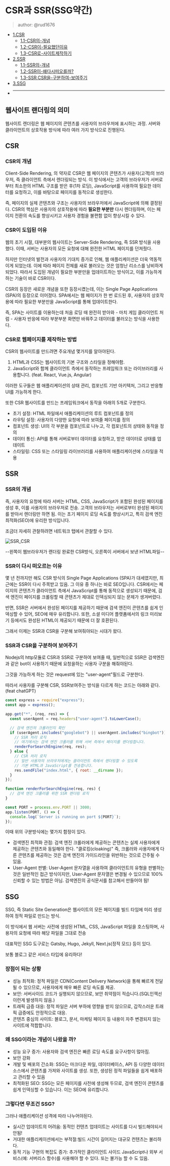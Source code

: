 # CSR과 SSR(SSG약간)

> author: @rud1676

- [1.CSR](#csr)
  - [1.1-CSR의-개념](#csr의-개념)
  - [1.2-CSR이-필요했던이유](#csr이-도입된-이유)
  - [1.3-CSR로-사이트제작하기](#csr로-웹페이지를-제작하는-방법)
- [2.SSR](#ssr)
  - [1.1-SSR의-개념](#ssr의-개념)
  - [1.2-SSR이-왜다시떠오를까?](#ssr이-다시-떠오르는-이유)
  - [1.3-SSR,CSR을-구분하여-보여주기](#ssr과-csr을-구분하여-보여주기)
- [3.SSG](#ssg)
- ***

## 웹사이트 랜더링의 의미

웹사이트 렌더링은 웹 페이지의 콘텐츠를 사용자의 브라우저에 표시하는 과정. 서버와 클라이언트의 상호작용 방식에 따라 여러 가지 방식으로 진행된다.

## CSR

### CSR의 개념

Client-Side Rendering, 의 약자로 CSR은 웹 페이지의 콘텐츠가 사용자(고객)의 브라우저, 즉 클라이언트 측에서 렌더링되는 방식.
이 방식에서는 고객의 브라우저가 서버로부터 최소한의 HTML 구조를 받은 후(1차 로딩), JavaScript를 사용하여 필요한 데이터를 요청하고, 이를 바탕으로 페이지를 동적으로 생성한다.

즉, 페이지의 실제 콘텐츠와 구조는 사용자의 브라우저에서 JavaScript에 의해 결정된다.
CSR의 핵심은 사용자의 상호작용에 따라 **필요한 부분만** 다시 렌더링하며, 이는 페이지 전환의 속도를 향상시키고 사용자 경험을 불편함 없이 향상시킬 수 있다.

### CSR이 도입된 이유

웹의 초기 시절, 대부분의 웹사이트는 Server-Side Rendering, 즉 SSR 방식을 사용했다. 이때, 서버는 사용자의 모든 요청에 대해 완전한 HTML 페이지를 던져줬다.

하지만 인터넷의 발전과 사용자의 기대치 증가로 인해, 웹 애플리케이션은 더욱 역동적이게 되었는데. 이에 따라 페이지 전체를 새로 불러오는 것은 엄청난 리소스를 낭비하게 되었다. 따라서 도입된 개념이 필요한 부분만을 업데이트하는 방식이고, 이를 가능하게 하는 기술이 바로 CSR이다.

CSR의 등장은 새로운 개념을 또한 등장시켰는데, 이는 Single Page Applications (SPA)의 등장으로 이어졌다. SPA에서는 웹 페이지가 한 번 로드된 후, 사용자의 상호작용에 따라 필요한 부분만을 JavaScript를 통해 업데이트한다.

즉, SPA는 사이트를 이용하는데 처음 로딩 때 완전히 받아와 - 마치 게임 클라이언트 처럼 - 사용자 반응에 따라 부분부분 화면만 바꿔주고 데이터를 불러오는 방식을 사용한다.

### CSR로 웹페이지를 제작하는 방법

CSR의 웹사이트를 만드려면 주요개념 몇가지를 알아야된다.

1. HTML과 CSS는 웹사이트의 기본 구조와 스타일을 정해야함.
2. JavaScript와 함께 클라이언트 측에서 동작하는 프레임워크 또는 라이브러리를 사용합니다. (feat. React, Vue.js, Angular)

이러한 도구들은 웹 애플리케이션의 상태 관리, 컴포넌트 기반 아키텍처, 그리고 반응형 UI를 가능하게 한다.

또한 CSR 웹사이트를 만드는 프레임워크에서 동작을 아래의 5개로 구분한다.

- 초기 설정: HTML 파일에서 애플리케이션의 루트 컴포넌트를 정의
- 라우팅 설정: 사용자의 다양한 요청에 따라 보여줄 페이지를 정의
- 컴포넌트 생성: UI의 각 부분을 컴포넌트로 나누고, 각 컴포넌트의 상태와 동작을 정의
- 데이터 통신: API를 통해 서버로부터 데이터를 요청하고, 받은 데이터로 상태를 업데이트
- 스타일링: CSS 또는 스타일링 라이브러리를 사용하여 애플리케이션에 스타일을 적용

## SSR

### SSR의 개념

즉, 사용자의 요청에 따라 서버는 HTML, CSS, JavaScript가 포함된 완성된 페이지를 생성 후, 이를 사용자의 브라우저로 전송. 고객의 브라우저는 서버로부터 완성된 페이지를 받아서 렌더링만 하면 됨. 이는 초기 페이지 로딩 속도를 향상시키고, 특히 검색 엔진 최적화(SEO)에 유리한 방식입니다.

조금더 자세히 관찰하려면 네트워크 탭에서 관찰할 수 있다.

![SSR_CSR](../IMG/SSR_CSR.png)

--왼쪽이 웹브라우저가 랜더링 완료한 CSR방식, 오른쪽이 서버에서 보낸 HTML파일--

### SSR이 다시 떠오르는 이유

몇 년 전까지만 해도 CSR 방식의 Single Page Applications (SPA)가 대세였지만, 최근에는 SSR이 다시 주목받고 있음. 그 이유 중 하나는 바로 SEO입니다. CSR에서는 페이지의 콘텐츠가 클라이언트 측에서 JavaScript를 통해 동적으로 생성되기 때문에, 검색 엔진이 페이지를 크롤링할 때 콘텐츠가 제대로 인덱싱되지 않는 문제가 생겨버렸다.

반면, SSR은 서버에서 완성된 페이지를 제공하기 때문에 검색 엔진이 콘텐츠를 쉽게 인덱싱할 수 있어, SEO에 매우 유리합니다. 또한, 소셜 미디어 플랫폼에서의 링크 미리보기 등에서도 완성된 HTML이 제공되기 때문에 더 잘 호환된다.

그래서 이제는 SSR과 CSR을 구분해 보여줘야되는 시대가 왔다.

### SSR과 CSR을 구분하여 보여주기

Nodejs의 http모듈로 CSR과 SSR로 구분하여 보여줄 때, 일반적으로 SSR은 검색엔진과 같은 bot이 사용하기 때문에 요청을하는 사용자 구분을 해줘야된다.

그것을 가능하게 하는 것은 request에 있는 "user-agent"필드로 구분한다.

따라서 사용자를 구분해 CSR, SSR보여주는 방식을 다르게 하는 코드는 아래와 같다.(feat chatGPT)

```js
const express = require("express");
const app = express();

app.get("*", (req, res) => {
  const userAgent = req.headers["user-agent"].toLowerCase();

  // 검색 엔진의 크롤러인지 확인
  if (userAgent.includes("googlebot") || userAgent.includes("bingbot")) {
    // SSR 처리 로직
    // 여기에서는 검색 엔진 크롤러를 위해 서버 측에서 페이지를 렌더링합니다.
    renderForSearchEngine(req, res);
  } else {
    // CSR 처리 로직
    // 일반 사용자의 브라우저에게는 클라이언트 측에서 렌더링할 수 있도록
    // 기본 HTML과 JavaScript를 전송합니다.
    res.sendFile("index.html", { root: __dirname });
  }
});

function renderForSearchEngine(req, res) {
  // 검색 엔진 크롤러를 위한 SSR 렌더링 로직
}

const PORT = process.env.PORT || 3000;
app.listen(PORT, () => {
  console.log(`Server is running on port ${PORT}`);
});
```

이때 위의 구분방식에는 몇가지 함정이 있다.

- 검색엔진 최적화 관점: 검색 엔진 크롤러에게 제공하는 콘텐츠는 실제 사용자에게 제공하는 콘텐츠와 동일해야 한다. "클로킹(cloaking)" 즉, 크롤러와 사용자에게 다른 콘텐츠를 제공하는 것은 검색 엔진의 가이드라인을 위반하는 것으로 간주될 수 있음.
- User-Agent 판별: User-Agent 문자열을 사용하여 클라이언트의 유형을 판별하는 것은 일반적인 접근 방식이지만, User-Agent 문자열은 변경될 수 있으므로 100% 신뢰할 수 있는 방법은 아님. 검색엔진의 공식문서를 참고해서 만들어야 됨!

## SSG

SSG, 즉 Static Site Generation은 웹사이트의 모든 페이지를 빌드 타임에 미리 생성하여 정적 파일로 만드는 방식.

이 방식에서 웹 서버는 사전에 생성된 HTML, CSS, JavaScript 파일을 호스팅하며, 사용자의 요청에 따라 해당 파일을 그대로 전송

대표적인 SSG 도구로는 Gatsby, Hugo, Jekyll, Next.js(정적 모드) 등이 있다.

보통 블로그 같은 서비스 타입에 유리하다!

### 장점이 되는 상황

- 성능 최적화: 정적 파일은 CDN(Content Delivery Network)을 통해 빠르게 전달될 수 있으므로, 사용자에게 매우 빠른 로딩 속도를 제공.
- 보안: 서버사이드 코드가 실행되지 않으므로, 보안 취약점이 적습니다.(SQL인잭선 이런게 발생하지 않음.)
- 트래픽 급증 대응: 정적 파일은 서버 부하에 영향을 받지 않으므로, 갑작스러운 트래픽 급증에도 안정적으로 대응.
- 콘텐츠 중심의 사이트: 블로그, 문서, 마케팅 페이지 등 내용이 자주 변경되지 않는 사이트에 적합합니다.

### 왜 SSG이라는 개념이 나왔을 까?

- 성능 요구 증가: 사용자와 검색 엔진은 빠른 로딩 속도를 요구사항이 많아짐.
- 보안 강화
- 개발 및 배포의 간소화: SSG는 마크다운 파일, 데이터베이스, API 등 다양한 데이터 소스에서 콘텐츠를 가져와 사이트를 생성. 또한, 생성된 정적 파일들을 쉽게 배포하고 관리할 수 있음
- 최적화된 SEO: SSG는 모든 페이지를 사전에 생성해 두므로, 검색 엔진이 콘텐츠를 쉽게 인덱싱할 수 있습니다. 이는 SEO에 유리합니다.

### 그렇다면 무조건 SSG?

그러나 애플리케이션 성격에 따라 나누어야된다.

- 실시간 업데이트의 어려움: 동적인 컨텐츠 업데이트는 사이트를 다시 빌드해야되서 안됨!
- 거대한 애플리케이션에서는 부적절:빌드 시간이 길어지는 대규모 컨텐츠는 불리하다.
- 동적 기능 구현의 복잡도 증가: 추가적인 클라이언트 사이드 JavaScript나 외부 서비스(예: 서버리스 함수)를 사용해야 할 수 있다. 또는 불가능 할 수 도 있음.
